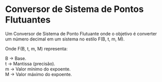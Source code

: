 # Conversor de Sistema de Pontos Flutuantes
Um Conversor de Sistema de Ponto Flutuante onde o objetivo é converter um número decimal em um sistema no estilo F(B, t, m, M).

Onde F(B, t, m, M) representa:

B -> Base. <br>
t -> Mantissa (precisão). <br>
m -> Valor mínimo do expoente. <br>
M -> Valor máximo do expoente. <br>


